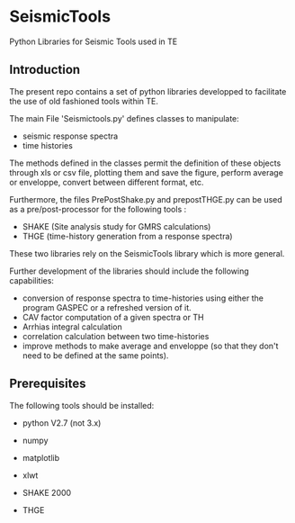 # SeismicTools
Python Libraries for Seismic Tools used in TE

## Introduction 
The present repo contains a set of python libraries
developped to facilitate the use of old fashioned tools within TE. 

The main File 'Seismictools.py' defines classes to manipulate:
- seismic response spectra
- time histories

The methods defined in the classes permit the definition of these
objects through xls or csv file, plotting them and save the figure,
perform average or enveloppe, convert between different format, etc.

Furthermore, the files PrePostShake.py and prepostTHGE.py can be used 
as a pre/post-processor for the following tools :

- SHAKE (Site analysis study for GMRS calculations)
- THGE (time-history generation from a response spectra) 

These two libraries rely on the SeismicTools library which is more 
general.

Further development of the libraries should include the following
capabilities: 

- conversion of response spectra to time-histories using either the 
  program GASPEC or a refreshed version of it.
- CAV factor computation of a given spectra or TH
- Arrhias integral calculation
- correlation calculation between two time-histories
- improve methods to make average and enveloppe (so that they don't 
  need to be defined at the same points).


## Prerequisites

The following tools should be installed: 

- python V2.7 (not 3.x)
- numpy
- matplotlib
- xlwt

- SHAKE 2000
- THGE
